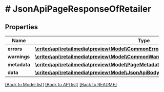 # # JsonApiPageResponseOfRetailer

## Properties

Name | Type | Description | Notes
------------ | ------------- | ------------- | -------------
**errors** | [**\criteo\api\retailmedia\preview\Model\CommonError[]**](CommonError.md) |  | [optional]
**warnings** | [**\criteo\api\retailmedia\preview\Model\CommonWarning[]**](CommonWarning.md) |  | [optional]
**metadata** | [**\criteo\api\retailmedia\preview\Model\PageMetadata**](PageMetadata.md) |  | [optional]
**data** | [**\criteo\api\retailmedia\preview\Model\JsonApiBodyWithIdOfInt64AndRetailerAndRetailer[]**](JsonApiBodyWithIdOfInt64AndRetailerAndRetailer.md) |  |

[[Back to Model list]](../../README.md#models) [[Back to API list]](../../README.md#endpoints) [[Back to README]](../../README.md)
